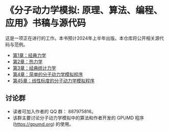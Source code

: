 # 《分子动力学模拟: 原理、算法、编程、应用》书稿与源代码

这是一项正在进行的工作。本书预计2024年上半年出版。本仓库将公开相关源代码与范例。

- [第1章：经典力学](chapter-01-classical_mechanics/readme.md)
- [第2章：热力学](chapter-01-thermodynamics/readme.md)
- [第3章：经典统计力学](chapter-01-classical_statistical_mechanics/readme.md)
- [第4章：简单的分子动力学模拟程序](chapter-04-simple_md/readme.md)
- [第45章：线性标度的分子动力学模拟程序](chapter-05-linear_md/readme.md)

## 讨论群
* 读者可加入作者的 QQ 群： 887975816。
* 该群主要讨论分子动力学模拟中的算法和作者开发的 GPUMD 程序 (https://gpumd.org) 的使用。

